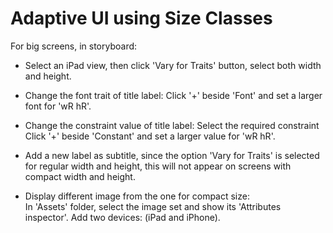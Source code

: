 # Adaptive UI using Size Classes




For big screens, in storyboard:


- Select an iPad view, then click 'Vary for Traits' button, select both width and height. 

- Change the font trait of title label: 
			Click '+' beside 'Font' and set a larger font for 'wR hR'.
			
- Change the constraint value of title label:
			Select the required constraint
			Click '+' beside 'Constant' and set a larger value for 'wR hR'.
			
- Add a new label as subtitle, since the option 'Vary for Traits' is selected for regular width and height,
	this will not appear on screens with compact width and height.
	
- Display different image from the one for compact size:	
			In 'Assets' folder, select the image set and show its 'Attributes inspector'.
			Add two devices: (iPad and iPhone).

